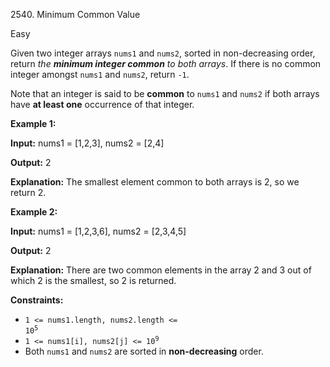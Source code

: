 2540\. Minimum Common Value

Easy

Given two integer arrays `nums1` and `nums2`, sorted in non-decreasing order, return _the **minimum integer common** to both arrays_. If there is no common integer amongst `nums1` and `nums2`, return `-1`.

Note that an integer is said to be **common** to `nums1` and `nums2` if both arrays have **at least one** occurrence of that integer.

**Example 1:**

**Input:** nums1 = [1,2,3], nums2 = [2,4]

**Output:** 2

**Explanation:** The smallest element common to both arrays is 2, so we return 2.

**Example 2:**

**Input:** nums1 = [1,2,3,6], nums2 = [2,3,4,5]

**Output:** 2

**Explanation:** There are two common elements in the array 2 and 3 out of which 2 is the smallest, so 2 is returned.

**Constraints:**

*   <code>1 <= nums1.length, nums2.length <= 10<sup>5</sup></code>
*   <code>1 <= nums1[i], nums2[j] <= 10<sup>9</sup></code>
*   Both `nums1` and `nums2` are sorted in **non-decreasing** order.